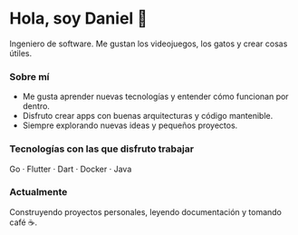 # Hola, soy Daniel 👋

Ingeniero de software. Me gustan los videojuegos, los gatos y crear cosas útiles.

### Sobre mí
- Me gusta aprender nuevas tecnologías y entender cómo funcionan por dentro.
- Disfruto crear apps con buenas arquitecturas y código mantenible.
- Siempre explorando nuevas ideas y pequeños proyectos.

### Tecnologías con las que disfruto trabajar
Go · Flutter · Dart · Docker · Java

### Actualmente
Construyendo proyectos personales, leyendo documentación y tomando café ☕.
